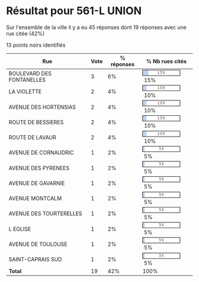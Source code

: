 # Résultat pour 561-L UNION

Sur l'ensemble de la ville il y a eu 45 réponses dont 19 réponses avec une rue citée (42%)

13 points noirs identifiés

| Rue | Vote | % réponses | % Nb rues cités|
|-----|------|------------|----------------|
| BOULEVARD DES FONTANELLES | 3 | 6% | <img src="../../img/bar_15.gif" />&nbsp;15%|
| LA VIOLETTE | 2 | 4% | <img src="../../img/bar_10.gif" />&nbsp;10%|
| AVENUE DES HORTENSIAS | 2 | 4% | <img src="../../img/bar_10.gif" />&nbsp;10%|
| ROUTE DE BESSIERES | 2 | 4% | <img src="../../img/bar_10.gif" />&nbsp;10%|
| ROUTE DE LAVAUR | 2 | 4% | <img src="../../img/bar_10.gif" />&nbsp;10%|
| AVENUE DE CORNAUDRIC | 1 | 2% | <img src="../../img/bar_5.gif" />&nbsp;5%|
| AVENUE DES PYRENEES | 1 | 2% | <img src="../../img/bar_5.gif" />&nbsp;5%|
| AVENUE DE GAVARNIE | 1 | 2% | <img src="../../img/bar_5.gif" />&nbsp;5%|
| AVENUE MONTCALM | 1 | 2% | <img src="../../img/bar_5.gif" />&nbsp;5%|
| AVENUE DES TOURTERELLES | 1 | 2% | <img src="../../img/bar_5.gif" />&nbsp;5%|
| L EGLISE | 1 | 2% | <img src="../../img/bar_5.gif" />&nbsp;5%|
| AVENUE DE TOULOUSE | 1 | 2% | <img src="../../img/bar_5.gif" />&nbsp;5%|
| SAINT-CAPRAIS SUD | 1 | 2% | <img src="../../img/bar_5.gif" />&nbsp;5%|
| **Total** | 19 | 42% | 100%|
